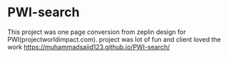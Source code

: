 # PWI-search
This project was one page conversion from zeplin design for PWI(projectworldimpact.com). project was lot of fun and client loved the work
 https://muhammadsajid123.github.io/PWI-search/
